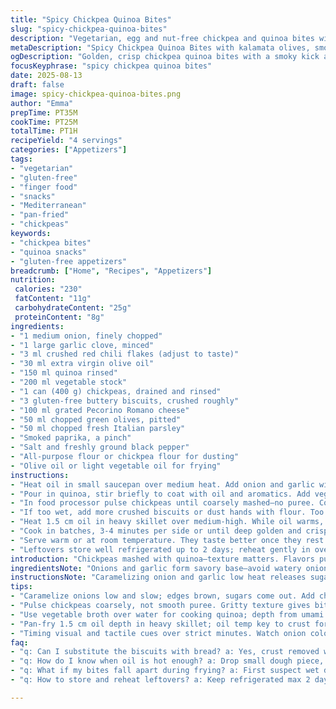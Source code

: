 ```yaml
---
title: "Spicy Chickpea Quinoa Bites"
slug: "spicy-chickpea-quinoa-bites"
description: "Vegetarian, egg and nut-free chickpea and quinoa bites with kalamata olives and a twist of smoked paprika. Uses slightly altered ratios and bread swapped for gluten-free biscuits. Cook quinoa in vegetable broth infused with garlic and chili flakes. Blend ingredients coarsely for texture. Pan-fry in olive oil until crisp golden crust forms. Serve warm or room temperature as finger food. Flavor layers build from caramelized onions, fragrant herbs, and sharp cheese. Substitutions suggested for dairy and gluten. Timing relies on visual and tactile cues rather than strict minutes. Practical tips for dough consistency and frying technique included."
metaDescription: "Spicy Chickpea Quinoa Bites with kalamata olives, smoky paprika, gluten-free biscuits. Pan-fried golden crust, aromatic caramelized onions, herbs layered flavors."
ogDescription: "Golden, crisp chickpea quinoa bites with a smoky kick and olives. Gluten-free crumb, soft texture inside, rest before serving, great finger food for sharing."
focusKeyphrase: "spicy chickpea quinoa bites"
date: 2025-08-13
draft: false
image: spicy-chickpea-quinoa-bites.png
author: "Emma"
prepTime: PT35M
cookTime: PT25M
totalTime: PT1H
recipeYield: "4 servings"
categories: ["Appetizers"]
tags:
- "vegetarian"
- "gluten-free"
- "finger food"
- "snacks"
- "Mediterranean"
- "pan-fried"
- "chickpeas"
keywords:
- "chickpea bites"
- "quinoa snacks"
- "gluten-free appetizers"
breadcrumb: ["Home", "Recipes", "Appetizers"]
nutrition: 
 calories: "230"
 fatContent: "11g"
 carbohydrateContent: "25g"
 proteinContent: "8g"
ingredients:
- "1 medium onion, finely chopped"
- "1 large garlic clove, minced"
- "3 ml crushed red chili flakes (adjust to taste)"
- "30 ml extra virgin olive oil"
- "150 ml quinoa rinsed"
- "200 ml vegetable stock"
- "1 can (400 g) chickpeas, drained and rinsed"
- "3 gluten-free buttery biscuits, crushed roughly"
- "100 ml grated Pecorino Romano cheese"
- "50 ml chopped green olives, pitted"
- "50 ml chopped fresh Italian parsley"
- "Smoked paprika, a pinch"
- "Salt and freshly ground black pepper"
- "All-purpose flour or chickpea flour for dusting"
- "Olive oil or light vegetable oil for frying"
instructions:
- "Heat oil in small saucepan over medium heat. Add onion and garlic with chili flakes. Stir frequently until onion softens and edges start to caramelize—aroma should be sweet, slightly spicy. Don't rush; patience here builds depth."
- "Pour in quinoa, stir briefly to coat with oil and aromatics. Add vegetable stock, bring to boil. Lower heat and simmer gently 18-20 minutes until liquid absorbed—quinoa grains separate but tender; no mush please. Remove from heat, let cool slightly."
- "In food processor pulse chickpeas until coarsely mashed—no puree. Combine chickpeas, quinoa mixture, crushed biscuits, cheese, olives, parsley, smoked paprika, salt, and black pepper in large bowl. Mix by hand for best texture; dough should hold shape but not sticky."
- "If too wet, add more crushed biscuits or dust hands with flour. Too dry? Splash olive oil or a bit of water. Spoiled mixture results in dense or crumbly bites. Slightly sticky is manageable if dusted well."
- "Heat 1.5 cm oil in heavy skillet over medium-high. While oil warms, shape mix into 1 tablespoon-sized balls. Pat with flour; shake off excess. Test oil with small piece—should sizzle briskly but not smoke."
- "Cook in batches, 3-4 minutes per side or until deep golden and crispy crust forms. Flip carefully; too frequent stirs break shapes. Drain on wire rack over tray, keeps crispiness from soggy bottom."
- "Serve warm or at room temperature. They taste better once they rest 10 minutes after frying, flavors develop, slightly firm texture. Good with herbed yogurt or mild tahini dip."
- "Leftovers store well refrigerated up to 2 days; reheat gently in oven to restore crunch. Avoid microwave—it softens and becomes greasy."
introduction: "Chickpeas mashed with quinoa—texture matters. Flavors punch above simple legumes with green olives and smoky paprika. Used gluten-free biscuits instead of bread cubes once—balances moisture differently, avoids sogginess. Caramelizing onions low and slow with chili flakes builds backbone without burning garlic bitterness. Never blend chickpeas until fully smooth; chunky bites feel authentic, rustic. Dust with flour; poor coating results in oil saturation and limp balls instead of crunchy armor. Pan-fry in enough oil to float bites partially—shallow frying works better than baking for crust. Serve with simple dips or alone—popular at gatherings, clinking wine glasses sound a perfect backdrop. Timing less strict—eyes and touch guide best doneness. Great finger food with perfume of toasted crust and herbs mingling in warm kitchen air."
ingredientsNote: "Onions and garlic form savory base—avoid watery onions for better caramelization. Chili flakes control heat—adjust amount based on tolerance or substitute with mild smoked paprika for subtle warmth. Quinoa rinsed thoroughly to remove bitterness—don’t skip. Vegetable stock lends umami; water is okay but less flavor depth. Gluten-free biscuits swapped in for bread cubes keeps mixture lighter and less sodden; traditional white bread works fine but discard crust if tough. Pecorino Romano substituted Parmigiano for sharper edge; vegan cheese alternatives work if strictly dairy free but flavor shifts. Green olives cut texture and salt balance sweetness of onion. Parsley finely chopped avoids stringiness. Flour dusting critical for forming and frying; chickpea flour adds nuttiness for gluten-intolerant cooks. Oils chosen based on smoke points and flavor—olive oil preferred but canola fine if seeking neutrality."
instructionsNote: "Caramelizing onion and garlic low heat releases sugars without burning—brown flecks signal readiness. Add chili early for infused oil aroma. Quinoa must be simmered gently, not boiled vigorously to keep intact grain structure. Let cool before combining with chickpeas to avoid soggy texture. Pulse chickpeas coarsely, no food processor overkill here. Mixing by hand ensures even distribution and preserves texture. Hands slightly oiled prevent mixture sticking. Test dough consistency with fingers; adjust with flour or oil as needed. Dusting balls thoroughly prevents sticking and burning—avoid too thick crusts for even cooking. Heat oil till ripple forms when water flicked. Fry in small batches, don’t crowd pan or temp plummets causing greasy bites. Flip just once per side—look for deep golden crust. Draining on wire rack keeps air circulating—paper towels trap steam creating soggy bottoms. Resting allows flavors to meld and texture to firm without drying out. Leftovers reheat best in toaster oven or skillet for crisp restoration."
tips:
- "Caramelize onions low and slow; edges brown, sugars come out. Add chili flakes early to infuse oil with heat notes. Garlic mustn’t burn, bitter taste kills mix. Use unfolded oil amount—too little soaks balls, too much wastes. Watch for oil ripples flick water to check heat, not smoke. Shape bites with flour dusting for less stick. Crushed biscuits do moisture control, if too wet add more or dust hands. Rest bites 10 minutes after frying; texture firms, flavor settles better than hot-out shape."
- "Pulse chickpeas coarsely, not smooth puree. Gritty texture gives bite; smoother means lost rustic feel. Mixing by hand crucial; overprocessed dough turns mushy. Add herbs last to avoid bruising. Test dough gently; sticky sticks to fingers, too dry crumbles. Adjust with flour or splash oil—not water for dry fixes. Use gluten-free flour or chickpea flour for dusting; chickpea adds nuttiness, flour choice impacts final crispness. Keep oil temp steady fragmentation prevents limp crusts and greasy mouths."
- "Use vegetable broth over water for cooking quinoa; depth from umami. Quinoa grains must remain distinct, quickly simmer on low. Stir once before boiling, no constant stir. Rinse quinoa thoroughly to remove bitter saponins or wear down flavor profile. Replace gluten-free biscuits with crustless bread cubes, yet biscuit swap avoids sogginess common in bread. Pecorino Romano adds salt punch; Parmesan substitute fine but milder. Olives chop fine to cut texture without overwhelming salt balance."
- "Pan-fry 1.5 cm oil depth in heavy skillet; oil temp key to crust formation and no greasy bites. Test with small dough piece: sizzle brisk but no smoke. Cook 3-4 mins per side for deep golden crust. Avoid flipping often; breaks shape and slows crust hardening. Drain on wire rack, never paper towel, to prevent trapped steam soggy bottoms. Leftover bites reheat best in oven or skillet for crunch restoration, microwaving ruins crisp, goes limp greasy fast."
- "Timing visual and tactile cues over strict minutes. Watch onion color change and smell aroma shift to sweet-spicy before next step. Quinoa no mush, separate grains, soft-tender. Dough holds shape loosely, slight stick tolerated with flour dusting. Oil rippling means ready to fry. Flip once per side, golden brown edges crisp. Rest fried bites for flavor meld and firming; skipping rest yields soft inside, underdeveloped taste. Use yogurt or mild tahini dips; balance smoky, salty layers."
faq:
- "q: Can I substitute the biscuits with bread? a: Yes, crust removed white bread works but expect more moisture retention. Gluten-free biscuit swap prevents sogginess, so bread sometimes mushy. Adjust moisture with flour or oil if using bread. Crush bread fine to mimic biscuit texture; helps avoid dense bites. Mixing texture changes when bread swapped, monitor dough feel closely."
- "q: How do I know when oil is hot enough? a: Drop small dough piece, sizzles brisk no smoke. Oil rippling when water flicked signals medium-high heat. Too hot means smoke, dark crust fast, inside raw. Too cool equals greasy bites, absorbs oil. Use heavy skillet for better heat retention; kitchen scent changes too when oil ready, faint toasted aroma present."
- "q: What if my bites fall apart during frying? a: First suspect wet dough; add more crushed biscuits or dust hands. Overprocessed chickpeas cause mushy mix, no hold. Insufficient flour dusting makes sticking and breaking. Shape balls firm but not compressed. Dough should ball loosely, avoid pressing hard. Fry in batches, crowding lowers temp making bites fragile. Rest dough 15-20 minutes before frying for better cohesion."
- "q: How to store and reheat leftovers? a: Keep refrigerated max 2 days in airtight container. Reheat in oven or skillet to regain crunch; microwave ruins crisp texture, makes oily and limp. Let bites cool completely on rack before storing, prevents steam sogginess. For longer storage, freeze shaped balls uncooked, fry fresh later. Reheat slowly on low heat to not burn outside while warming center."

---
```

